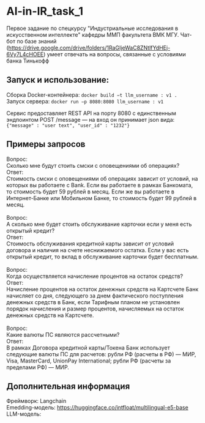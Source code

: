 # AI-in-IR_task_1

Первое задание по спецкурсу "Индустриальные исследования в искусственном интеллекте" кафедры ММП факультета ВМК МГУ.
Чат-бот по базе знаний (https://drive.google.com/drive/folders/1RaGIjeWaC8ZNtlfYdHEj-6Vy7L4cHOEE) умеет отвечать на вопросы, связанные с условиями банка Тинькофф

## Запуск и использование:

Сборка Docker-контейнера: `docker build −t llm_username : v1 . `
Запуск сервера: `docker run −p 8080:8080 llm_username : v1`

Сервис предоставляет REST API на порту 8080 с единственным эндпоинтом POST /message — на вход он принимает json вида:
`{"message" : "user text", "user_id" : "1232"}`

## Примеры запросов
Вопрос: <br>
Сколько мне будут стоить смски с оповещениями об операциях?
<br>
Ответ:<br>
Стоимость смски с оповещениями об операциях зависит от условий, на которых вы работаете с Bank. Если вы работаете в рамках Банкомата, то стоимость будет 59 рублей в месяц. Если же вы работаете в Интернет-Банке или Мобильном Банке, то стоимость будет 99 рублей в месяц.
<br>
<br>
Вопрос: <br>
А сколько мне будет стоить обслуживание карточки если у меня есть открытый кредит?
<br>
Ответ:<br>
Стоимость обслуживания кредитной карты зависит от условий договора и наличия на счете неснижаемого остатка. Если у вас есть открытый кредит, то вклад в обслуживание карточки будет бесплатным.
<br>
<br>
Вопрос: <br>
Когда осуществляется начисление процентов на остаток средств?
<br>
Ответ:<br>
Начисление процентов на остаток денежных средств на Картсчете Банк начисляет со дня, следующего за днем фактического поступления денежных средств в Банк, если Тарифным планом не установлен порядок начисления и размер процентов, начисляемых на остаток денежных средств на Картсчете.
<br>
<br>
Вопрос: <br>
Какие валюты ПС являются рассчетными?
<br>
Ответ:<br>
В рамках Договора кредитной карты/Токена Банк использует следующие валюты ПС для расчетов: рубли РФ (расчеты в РФ) — МИР, Visa, MasterCard, UnionPay International; рубли РФ (расчеты за пределами РФ) — МИР.<br>

## Дополнительная информация
Фреймворк: Langchain <br>
Emedding-модель: https://huggingface.co/intfloat/multilingual-e5-base <br>
LLM-модель: 
